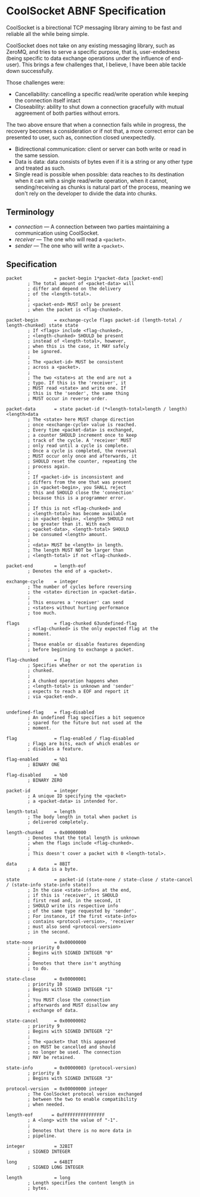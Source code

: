 # CoolSocket ABNF Specification

CoolSocket is a birectional TCP messaging library aiming to be fast and reliable all the while being simple. 

CoolSocket does not take on any existing messaging library, such as ZeroMQ, and tries to serve a specific purpose, that is, user-endedness (being specific to data exchange operations under the influence of end-user). This brings a few challenges that, I believe, I have been able tackle down successfully. 

Those challenges were:

* Cancellability: cancelling a specific read/write operation while keeping the connection itself intact
* Closeability: ability to shut down a connection gracefully with mutual aggreement of both parties without errors. 

The two above ensure that when a connection fails while in progress, the recovery becomes a consideration or if not that, a more correct error can be presented to user, such as, connection closed unexpectedly.

* Bidirectional communication: client or server can both write or read in the same session.
* Data is data: data consists of bytes even if it is a string or any other type and treated as such.
* Single read is possible when possible: data reaches to its destination when it can with a single read/write operation, when it cannot, sending/receiving as chunks is natural part of the process, meaning we don't rely on the developer to divide the data into chunks.

## Terminology

* _connection_ — A connection between two parties maintaining a communication using CoolSocket.
* _receiver_ — The one who will read a `<packet>`.
* _sender_ — The one who will write a `<packet>`.

## Specification

```abnf 
packet            = packet-begin 1*packet-data [packet-end]
        ; The total amount of <packet-data> will 
        ; differ and depend on the delivery
        ; of the <length-total>.
        ;
        ; <packet-end> MUST only be present 
        ; when the packet is <flag-chunked>.
        
packet-begin      = exchange-cycle flags packet-id (length-total / length-chunked) state state
        ; If <flags> include <flag-chunked>,
        ; <length-chunked> SHOULD be present 
        ; instead of <length-total>, however,
        ; when this is the case, it MAY safely 
        ; be ignored. 
        ;
        ; The <packet-id> MUST be consistent
        ; across a <packet>. 
        ; 
        ; The two <state>s at the end are not a 
        ; typo. If this is the 'receiver', it 
        ; MUST read <state> and write one. If
        ; this is the 'sender', the same thing
        ; MUST occur in reverse order.

packet-data       = state packet-id (*<length-total>length / length) <length>data
        ; The <state> here MUST change direction
        ; once <exchange-cycle> value is reached.
        ; Every time <packet-data> is exchanged,
        ; a counter SHOULD increment once to keep
        ; track of the cycle. A 'receiver' MUST
        ; only read until a cycle is complete. 
        ; Once a cycle is completed, the reversal
        ; MUST occur only once and afterwards, it
        ; SHOULD reset the counter, repeating the
        ; process again.
        ; 
        ; If <packet-id> is inconsistent and
        ; differs from the one that was present
        ; in <packet-begin>, you SHALL reject
        ; this and SHOULD close the 'connection'
        ; because this is a programmer error.
        ;
        ; If this is not <flag-chunked> and 
        ; <length-total> has become available
        ; in <packet-begin>, <length> SHOULD not
        ; be greater than it. With each 
        ; <packet-data>, <length-total> SHOULD
        ; be consumed <length> amount. 
        ; 
        ; <data> MUST be <length> in length. 
        ; The length MUST NOT be larger than
        ; <length-total> if not <flag-chunked>.

packet-end        = length-eof
        ; Denotes the end of a <packet>.

exchange-cycle    = integer
        ; The number of cycles before reversing
        ; the <state> direction in <packet-data>.
        ;
        ; This ensures a 'receiver' can send 
        ; <state>s without hurting performance 
        ; too much. 
		
flags             = flag-chunked 63undefined-flag
        ; <flag-chunked> is the only expected flag at the 
        ; moment.
        ;
        ; These enable or disable features depending
        ; before beginning to exchange a packet.
		
flag-chunked      = flag
        ; Specifies whether or not the operation is 
        ; chunked.
        ;
        ; A chunked operation happens when 
        ; <length-total> is unknown and 'sender'
        ; expects to reach a EOF and report it
        ; via <packet-end>.
        
		
undefined-flag    = flag-disabled
        ; An undefined flag specifies a bit sequence
        ; spared for the future but not used at the 
        ; moment.
		
flag              = flag-enabled / flag-disabled
        ; Flags are bits, each of which enables or 
        ; disables a feature.
		
flag-enabled      = %b1
        ; BINARY ONE
		
flag-disabled     = %b0
        ; BINARY ZERO
		
packet-id         = integer
        ; A unique ID specifying the <packet>
        ; a <packet-data> is intended for.
        
length-total      = length
        ; The body length in total when packet is
        ; delivered completely.
        
length-chunked    = 0x00000000
        ; Denotes that the total length is unknown
        ; when the flags include <flag-chunked>.
        ; 
        ; This doesn't cover a packet with 0 <length-total>.
		
data              = 8BIT
        ; A data is a byte.

state             = packet-id (state-none / state-close / state-cancel / (state-info state-info state))
        ; In the case <state-info>s at the end,
        ; if this is 'receiver', it SHOULD
        ; first read and, in the second, it
        ; SHOULD write its respective info
        ; of the same type requested by 'sender'.
        ; For instance, if the first <state-info>
        ; contains <protocol-version>, 'receiver 
        ; must also send <protocol-version>
        ; in the second.

state-none        = 0x00000000
        ; priority 0
        ; Begins with SIGNED INTEGER "0"
        ;
        ; Denotes that there isn't anything
        ; to do.

state-close       = 0x00000001
        ; priority 10
        ; Begins with SIGNED INTEGER "1"
        ;
        ; You MUST close the connection 
        ; afterwards and MUST disallow any
        ; exchange of data.
        
state-cancel      = 0x00000002
        ; priority 9
        ; Begins with SIGNED INTEGER "2"
        ;
        ; The <packet> that this appeared
        ; on MUST be cancelled and should
        ; no longer be used. The connection
        ; MAY be retained.
        
state-info        = 0x00000003 (protocol-version)
        ; priority 8
        ; Begins with SIGNED INTEGER "3" 
        
protocol-version  = 0x00000000 integer
        ; The CoolSocket protocol version exchanged
        ; between the two to enable compatibility 
        ; when needed.

length-eof       = 0xFFFFFFFFFFFFFFFF
        ; A <long> with the value of "-1".
        ;
        ; Denotes that there is no more data in 
        ; pipeline.
		
integer           = 32BIT
        ; SIGNED INTEGER

long              = 64BIT
        ; SIGNED LONG INTEGER

length            = long
        ; Length specifies the content length in 
        ; bytes.
